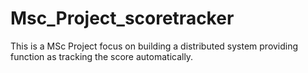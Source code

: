 # Msc_Project_scoretracker
This is a MSc Project focus on building a distributed system providing function as tracking the score automatically.
